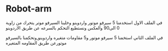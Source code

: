 # Robot-arm
في الملف الاول استخدمنا 5 سيرفو موتور واردوينو وخلينا السيرفو موتر يتحرك من زاوية 0 الى90 والعكس ونستطيع التحكم بالسرعه عن طريق الاردوينو

في الملف الثاني استخمنا 5 سيرفو موتور و5 مقاومات متغيره واردوينو,وتحكمنا بالسيرفو موتورعن طريق المقاومه المتغيره 
